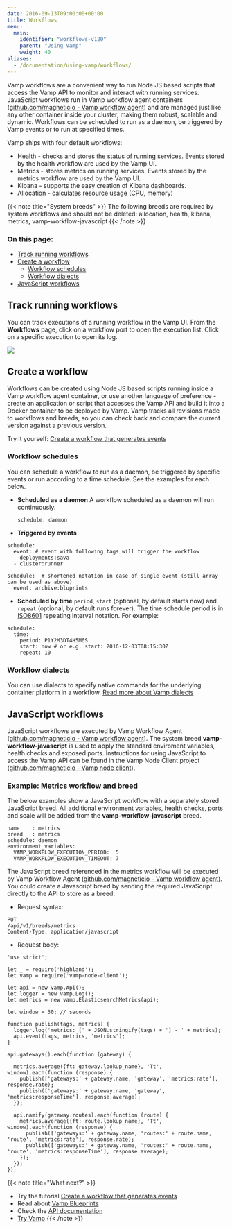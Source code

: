 ```yaml
---
date: 2016-09-13T09:00:00+00:00
title: Workflows
menu:
  main:
    identifier: "workflows-v120"
    parent: "Using Vamp"
    weight: 40
aliases:
  - /documentation/using-vamp/workflows/
---
```


Vamp workflows are a convenient way to run Node JS based scripts that access the Vamp API to monitor and interact with running services. JavaScript workflows run in Vamp workflow agent containers ([github.com/magneticio - Vamp workflow agent](https://github.com/magneticio/vamp-workflow-agent)) and are managed just like any other container inside your cluster, making them robust, scalable and dynamic. Workflows can be scheduled to run as a daemon, be triggered by Vamp events or to run at specified times.

Vamp ships with four default workflows:

- Health - checks and stores the status of running services. Events stored by the health workflow are used by the Vamp UI.
- Metrics - stores metrics on running services. Events stored by the metrics workflow are used by the Vamp UI.
- Kibana - supports the easy creation of Kibana dashboards.
- Allocation - calculates resource usage (CPU, memory)

{{< note title="System breeds" >}}
The following breeds are required by system workflows and should not be deleted: allocation, health, kibana, metrics, vamp-workflow-javascript
{{< /note >}}

### On this page:

- [Track running workflows](/documentation/using-vamp/v1.2.0/workflows/#track-running-workflows)
- [Create a workflow](/documentation/using-vamp/v1.2.0/workflows/#create-a-workflow)
  - [Workflow schedules](/documentation/using-vamp/v1.2.0/workflows/#workflow-schedules)
  - [Workflow dialects](/documentation/using-vamp/v1.2.0/workflows/#workflow-dialects)
- [JavaScript workflows](/documentation/using-vamp/v1.2.0/workflows/#javascript-workflows)

## Track running workflows

You can track executions of a running workflow in the Vamp UI. From the **Workflows** page, click on a workflow port to open the execution list. Click on a specific execution to open its log.

![](/images/screens/v100/workflow_execution_list.png)

## Create a workflow

Workflows can be created using Node JS based scripts running inside a Vamp workflow agent container, or use another language of preference - create an application or script that accesses the Vamp API and build it into a Docker container to be deployed by Vamp.
Vamp tracks all revisions made to workflows and breeds, so you can check back and compare the current version against a previous version.

Try it yourself: [Create a workflow that generates events](/documentation/tutorials/create-a-workflow/)

### Workflow schedules

You can schedule a workflow to run as a daemon, be triggered by specific events or run according to a time schedule. See the examples for each below.

- **Scheduled as a daemon**
  A workflow scheduled as a daemon will run continuously.

  ```
  schedule: daemon
  ```

- **Triggered by events**

```
schedule:
  event: # event with following tags will trigger the workflow
  - deployments:sava
  - cluster:runner

schedule:  # shortened notation in case of single event (still array can be used as above)
  event: archive:bluprints
```

- **Scheduled by time**
  `period`, `start` (optional, by default starts now) and `repeat` (optional, by default runs forever). The time schedule period is in [ISO8601](http://en.wikipedia.org/wiki/ISO_8601) repeating interval notation.
  For example:

```
schedule:
  time:
    period: P1Y2M3DT4H5M6S
    start: now # or e.g. start: 2016-12-03T08:15:30Z
    repeat: 10
```

### Workflow dialects

You can use dialects to specify native commands for the underlying container platform in a workflow.
[Read more about Vamp dialects](/documentation/using-vamp/v1.2.0/dialects/)

## JavaScript workflows

JavaScript workflows are executed by Vamp Workflow Agent ([github.com/magneticio - Vamp workflow agent](https://github.com/magneticio/vamp-workflow-agent)). The system breed **vamp-workflow-javascript** is used to apply the standard enviroment variables, health checks and exposed ports.
Instructions for using JavaScript to access the Vamp API can be found in the Vamp Node Client project ([github.com/magneticio - Vamp node client](https://github.com/magneticio/vamp-node-client)).

### Example: Metrics workflow and breed

The below examples show a JavaScript workflow with a separately stored JavaScript breed. All additional environment variables, health checks, ports and scale will be added from the **vamp-workflow-javascript** breed.

```
name    : metrics
breed   : metrics
schedule: daemon
environment_variables:
  VAMP_WORKFLOW_EXECUTION_PERIOD:  5
  VAMP_WORKFLOW_EXECUTION_TIMEOUT: 7
```

The JavaScript breed referenced in the metrics workflow will be executed by Vamp Workflow Agent ([github.com/magneticio - Vamp workflow agent](https://github.com/magneticio/vamp-workflow-agent)).
You could create a Javascript breed by sending the required JavaScript directly to the API to store as a breed:

- Request syntax:

```
PUT
/api/v1/breeds/metrics
Content-Type: application/javascript
```

- Request body:

```
'use strict';

let _ = require('highland');
let vamp = require('vamp-node-client');

let api = new vamp.Api();
let logger = new vamp.Log();
let metrics = new vamp.ElasticsearchMetrics(api);

let window = 30; // seconds

function publish(tags, metrics) {
  logger.log('metrics: [' + JSON.stringify(tags) + '] - ' + metrics);
  api.event(tags, metrics, 'metrics');
}

api.gateways().each(function (gateway) {

  metrics.average({ft: gateway.lookup_name}, 'Tt', window).each(function (response) {
    publish(['gateways:' + gateway.name, 'gateway', 'metrics:rate'], response.rate);
    publish(['gateways:' + gateway.name, 'gateway', 'metrics:responseTime'], response.average);
  });

  api.namify(gateway.routes).each(function (route) {
    metrics.average({ft: route.lookup_name}, 'Tt', window).each(function (response) {
      publish(['gateways:' + gateway.name, 'routes:' + route.name, 'route', 'metrics:rate'], response.rate);
      publish(['gateways:' + gateway.name, 'routes:' + route.name, 'route', 'metrics:responseTime'], response.average);
    });
  });
});
```

{{< note title="What next?" >}}

- Try the tutorial [Create a workflow that generates events](/documentation/tutorials/create-a-workflow/)
- Read about [Vamp Blueprints](/documentation/using-vamp/v1.2.0/blueprints/)
- Check the [API documentation](/documentation/api/api-reference)
- [Try Vamp](/documentation/installation/hello-world)
  {{< /note >}}
